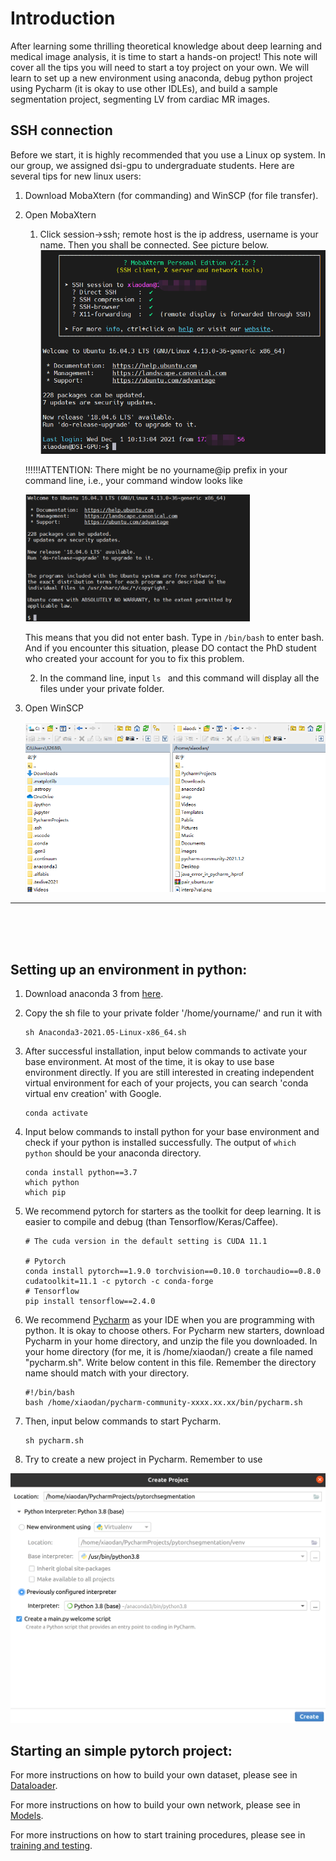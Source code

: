 # Introduction

After learning some thrilling theoretical knowledge about deep learning and medical image analysis, it is time to start a hands-on project! This note will cover all the tips you will need to start a toy project on your own. We will learn to set up a new environment using anaconda, debug python project using Pycharm (it is okay to use other IDLEs), and build a sample segmentation project, segmenting LV from cardiac MR images. 

## SSH connection

Before we start, it is highly recommended that you use a Linux op system. In our group, we assigned dsi-gpu to undergraduate students. Here are several tips for new linux users: 

1. Download MobaXtern (for commanding) and WinSCP (for file transfer). 

2. Open MobaXtern 

   1. Click session->ssh; remote host is the ip address, username is your name. Then you shall be connected. See picture below.
                                                                          <img src="images/mobaxtern.png" alt="avatar" style="zoom:60%;" />

   !!!!!!ATTENTION: There might be no yourname@ip prefix in your command line, i.e., your command window looks like

   <img src="images/mobaxternnobash.png" alt="avatar" style="zoom: 60%;" />

   This means that you did not enter bash. Type in `/bin/bash` to enter bash. And if you encounter this situation, please DO contact the PhD student who created your account for you to fix this problem. 

   2. In the command line, input `ls ` and this command will display all the files under your private folder. 

3. Open WinSCP

   <img src="images/winscp.png" alt="avatar" style="zoom:80%;" />

---
<br>
<br>
<br>




## Setting up an environment in python: 

1. Download anaconda 3 from [here](https://www.anaconda.com/).  

2. Copy the sh file to your private folder '/home/yourname/' and run it with 

   ```
   sh Anaconda3-2021.05-Linux-x86_64.sh 
   ```

3. After successful installation, input below commands to activate your base environment. At most of the time, it is okay to use base environment directly. If you are still interested in creating independent virtual environment for each of your projects, you can search 'conda virtual env creation' with Google.  

   ```
   conda activate 
   ```

4. Input  below commands to install python for your base environment and check if your python is installed successfully. The output of `which python` should be your anaconda directory.

   ```
   conda install python==3.7 
   which python 
   which pip 
   ```

5. We recommend pytorch for starters as the toolkit for deep learning. It is easier to compile and debug (than Tensorflow/Keras/Caffee).  

   ```
   # The cuda version in the default setting is CUDA 11.1
   
   # Pytorch
   conda install pytorch==1.9.0 torchvision==0.10.0 torchaudio==0.8.0 cudatoolkit=11.1 -c pytorch -c conda-forge
   # Tensorflow
   pip install tensorflow==2.4.0
   ```

6. We recommend [Pycharm](https://www.jetbrains.com/pycharm/) as your IDE when you are programming with python. It is okay to choose others. For Pycharm new starters, download Pycharm in your home directory, and unzip the file you downloaded. In your home directory (for me, it is /home/xiaodan/) create a file named "pycharm.sh". Write below content in this file. Remember the directory name should match with your directory. 

   ```
   #!/bin/bash
   bash /home/xiaodan/pycharm-community-xxxx.xx.xx/bin/pycharm.sh
   ```

7. Then, input below commands to start Pycharm.

   ```
   sh pycharm.sh
   ```

8. Try to create a new project in Pycharm. Remember to use 

<img src="images/createproject.png" width="700px">


## Starting an simple pytorch project: 

For more instructions on how to build your own dataset, please see in [Dataloader](Dataloader.md).

For more instructions on how to build your own network, please see in [Models](Models.md).

For more instructions on how to start training procedures, please see in [training and testing](Train.md).